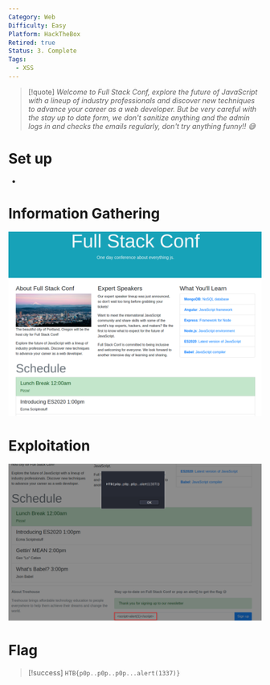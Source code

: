 ```yaml
---
Category: Web
Difficulty: Easy
Platform: HackTheBox
Retired: true
Status: 3. Complete
Tags:
  - XSS
---
```

>[!quote]
> *Welcome to Full Stack Conf, explore the future of JavaScript with a lineup of industry professionals and discover new techniques to advance your career as a web developer. But be very careful with the stay up to date form, we don't sanitize anything and the admin logs in and checks the emails regularly, don't try anything funny!! 😅*


# Set up

-

# Information Gathering

![Pasted image 20210818200245.png](../../zzz_res/attachments/Pasted_image_20210818200245.png)

# Exploitation

![Pasted image 20210818200527.png](../../zzz_res/attachments/Pasted_image_20210818200527.png)

# Flag

>[!success]
>`HTB{p0p..p0p..p0p...alert(1337)}`

